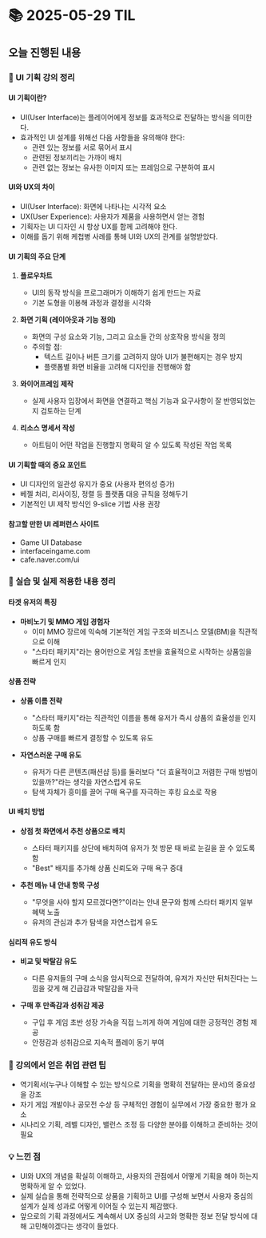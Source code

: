 
# 📚 2025-05-29 TIL

## 오늘 진행된 내용

### 📌 UI 기획 강의 정리

#### UI 기획이란?
- UI(User Interface)는 플레이어에게 정보를 효과적으로 전달하는 방식을 의미한다.
- 효과적인 UI 설계를 위해선 다음 사항들을 유의해야 한다:
  - 관련 있는 정보를 서로 묶어서 표시
  - 관련된 정보끼리는 가까이 배치
  - 관련 없는 정보는 유사한 이미지 또는 프레임으로 구분하여 표시

#### UI와 UX의 차이
- UI(User Interface): 화면에 나타나는 시각적 요소
- UX(User Experience): 사용자가 제품을 사용하면서 얻는 경험
- 기획자는 UI 디자인 시 항상 UX를 함께 고려해야 한다.
- 이해를 돕기 위해 케첩병 사례를 통해 UI와 UX의 관계를 설명받았다.

#### UI 기획의 주요 단계
1. **플로우차트**
   - UI의 동작 방식을 프로그래머가 이해하기 쉽게 만드는 자료
   - 기본 도형을 이용해 과정과 결정을 시각화

2. **화면 기획 (레이아웃과 기능 정의)**
   - 화면의 구성 요소와 기능, 그리고 요소들 간의 상호작용 방식을 정의
   - 주의할 점:
     - 텍스트 길이나 버튼 크기를 고려하지 않아 UI가 불편해지는 경우 방지
     - 플랫폼별 화면 비율을 고려해 디자인을 진행해야 함

3. **와이어프레임 제작**
   - 실제 사용자 입장에서 화면을 연결하고 핵심 기능과 요구사항이 잘 반영되었는지 검토하는 단계

4. **리소스 명세서 작성**
   - 아트팀이 어떤 작업을 진행할지 명확히 알 수 있도록 작성된 작업 목록

#### UI 기획할 때의 중요 포인트
- UI 디자인의 일관성 유지가 중요 (사용자 편의성 증가)
- 베젤 처리, 리사이징, 정렬 등 플랫폼 대응 규칙을 정해두기
- 기본적인 UI 제작 방식인 9-slice 기법 사용 권장

#### 참고할 만한 UI 레퍼런스 사이트
- Game UI Database
- interfaceingame.com
- cafe.naver.com/ui

### 📌 실습 및 실제 적용한 내용 정리

#### 타겟 유저의 특징
- **마비노기 및 MMO 게임 경험자**
  - 이미 MMO 장르에 익숙해 기본적인 게임 구조와 비즈니스 모델(BM)을 직관적으로 이해
  - "스타터 패키지"라는 용어만으로 게임 초반을 효율적으로 시작하는 상품임을 빠르게 인지

#### 상품 전략
- **상품 이름 전략**
  - "스타터 패키지"라는 직관적인 이름을 통해 유저가 즉시 상품의 효율성을 인지하도록 함
  - 상품 구매를 빠르게 결정할 수 있도록 유도

- **자연스러운 구매 유도**
  - 유저가 다른 콘텐츠(패션샵 등)를 둘러보다 "더 효율적이고 저렴한 구매 방법이 있을까?"라는 생각을 자연스럽게 유도
  - 탐색 자체가 흥미를 끌어 구매 욕구를 자극하는 후킹 요소로 작용

#### UI 배치 방법
- **상점 첫 화면에서 추천 상품으로 배치**
  - 스타터 패키지를 상단에 배치하여 유저가 첫 방문 때 바로 눈길을 끌 수 있도록 함
  - "Best" 배지를 추가해 상품 신뢰도와 구매 욕구 증대

- **추천 메뉴 내 안내 항목 구성**
  - "무엇을 사야 할지 모르겠다면?"이라는 안내 문구와 함께 스타터 패키지 일부 혜택 노출
  - 유저의 관심과 추가 탐색을 자연스럽게 유도

#### 심리적 유도 방식
- **비교 및 박탈감 유도**
  - 다른 유저들의 구매 소식을 암시적으로 전달하여, 유저가 자신만 뒤처진다는 느낌을 갖게 해 긴급감과 박탈감을 자극

- **구매 후 만족감과 성취감 제공**
  - 구입 후 게임 초반 성장 가속을 직접 느끼게 하여 게임에 대한 긍정적인 경험 제공
  - 안정감과 성취감으로 지속적 플레이 동기 부여

### 📌 강의에서 얻은 취업 관련 팁
- 역기획서(누구나 이해할 수 있는 방식으로 기획을 명확히 전달하는 문서)의 중요성을 강조
- 자기 게임 개발이나 공모전 수상 등 구체적인 경험이 실무에서 가장 중요한 평가 요소
- 시나리오 기획, 레벨 디자인, 밸런스 조정 등 다양한 분야를 이해하고 준비하는 것이 필요

### 💡 느낀 점
- UI와 UX의 개념을 확실히 이해하고, 사용자의 관점에서 어떻게 기획을 해야 하는지 명확하게 알 수 있었다.
- 실제 실습을 통해 전략적으로 상품을 기획하고 UI를 구성해 보면서 사용자 중심의 설계가 실제 성과로 어떻게 이어질 수 있는지 체감했다.
- 앞으로의 기획 과정에서도 계속해서 UX 중심의 사고와 명확한 정보 전달 방식에 대해 고민해야겠다는 생각이 들었다.
